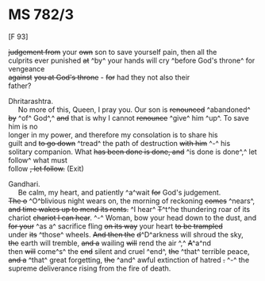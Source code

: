 # MS 782/3

[F 93]

~~judgement from~~ your ~~own~~ son to save yourself pain, then all the \
culprits ever punished ~~at~~ ^by^ your hands will cry ^before God's throne^ for vengeance \
~~against~~ ~~you at God's throne~~ - ~~for~~ had they not also their \
father? 

Dhritarashtra. \
&nbsp;&nbsp;&nbsp;&nbsp;&nbsp;No more of this, Queen, I pray you. Our son is ~~renounced~~ ^abandoned^ \
~~by~~ ^of^ God^,^ ~~and~~ that is why I cannot ~~renounce~~ ^give^ him ^up^. To save him is no \
longer in my power, and therefore my consolation is to share his \
guilt and ~~to go down~~ ^tread^ the path of destruction ~~with him~~ ^-^ his \
solitary companion. What ~~has been done is done, and~~ ^is done is done^,^ let follow^ what must \
follow ~~, let follow.~~ (Exit) 

Gandhari. \
&nbsp;&nbsp;&nbsp;&nbsp;&nbsp;Be calm, my heart, and patiently ^a^wait ~~for~~ God's judgement. \
~~The o~~ ^O^blivious night wears on, the morning of reckoning ~~comes~~ ^nears^, \
~~and time wakes up to mend its rents.~~ ^I hear^ ~~T~~^t^he thundering roar of its \
chariot ~~chariot I can hear~~. ^-^ Woman, bow your head down to the dust, and \
~~for your~~ ^as a^ sacrifice fling ~~on its way~~ your heart ~~to be trampled~~ \
under ~~its~~ ^those^ wheels. ~~And then the~~ ~~d~~^D^arkness will shroud the sky, \
~~the~~ earth will tremble, ~~and a~~ wailing ~~will~~ rend the air ^,^ ~~A~~^a^nd \
then ~~will~~ come^s^ the ~~end~~ silent and cruel ^end^, ~~the~~ ^that^ terrible peace, \
~~and a~~ ^that^ great forgetting, ~~the~~ ^and^ awful extinction of hatred ~~.~~ ^-^ the \
supreme deliverance rising from the fire of death.
